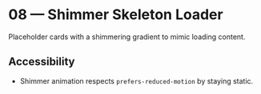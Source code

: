 # 08 — Shimmer Skeleton Loader

Placeholder cards with a shimmering gradient to mimic loading content.

## Accessibility
- Shimmer animation respects `prefers-reduced-motion` by staying static.
